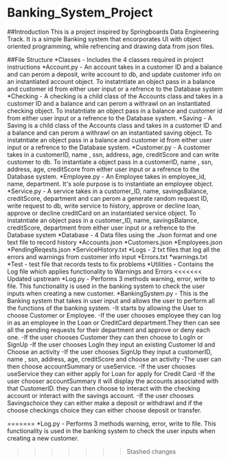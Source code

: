 # **Banking_System_Project**

##Introduction
This is a project inspired by Springboards Data Engineering Track. It is a simple Banking system that encorporates UI with object oriented programming, while refrencing and drawing data from json files.

##File Structure
*Classes \- Includes the 4 classes required in project instructions
  *Account.py \- An account takes in a customer ID and a balance and can perom a deposit, write account to db, and update customer info on an instantiated account      object. To instatntiate an object pass in a balance and customer id from either user input or a refrence to the Database system 
    *Checking \- A checking is a child class of the Accounts class and takes in a customer ID and a balance and can perom a withrawl on an instantiated checking          object. To instatntiate an object pass in a balance and customer id from either user input or a refrence to the Database system.
    *Saving \- A Saving is a child class of the Accounts class and takes in a customer ID and a balance and can perom a withrawl on an instantiated saving                object. To instatntiate an object pass in a balance and customer id from either user input or a refrence to the Database system.
   *Customer.py \- A customer takes in a customerID, name , ssn, address, age, creditScore and can write customer to db. To instantiate a object pass in a              customerID, name , ssn, address, age, creditScore from either user input or a refrence to the Database system.
   *Employee.py \- An Employee takes in employee_id, name, department. It's sole purpose is to instantiate an employee object. 
   *Service.py \- A service takes in a customer_ID, name, savingsBalance, creditScore, department and can perom a generate random request ID, write request to db,      write service to history, approve or decline loan, approve or decline creditCard on an instantiated service object. To instatntiate an object pass in a              customer_ID, name, savingsBalance, creditScore, department from either user input or a refrence to the Database system 
 *Database \- 4 Data files using the .Json format and one text file to record history
   *Accounts.json
   *Customers.json
   *Employees.json
   *PendingReqests.json
   *ServiceHistory.txt
 *Logs \- 2 txt files that log all the errors and warnings from customer info input
   *Errors.txt
   *warnings.txt
 *Test \- test file that records tests to fix problems
 *Utilities \- Contains the Log file which applies functionality to Warnings and Errors
<<<<<<< Updated upstream
    *Log.py \- Performs 3 methods warning, error, write to file. This functionality is used in the banking system to check the user inputs when creating a new            customer.
 *BankingSystem.py \- This is the Banking system that takes in user input and allows the user to perform all the functions of the banking system. 
 \-It starts by allowing the User to choose Customer or Employee.
 \-If the user chooses employee they can log in as an employee in the Loan or CreditCard department.They then can see all the pending requests for their department    and approve or deny each one.
 \-If the user chooses Customer they can then choose to LogIn or SignUp
 \-If the user chooses LogIn they input an existing Customer Id and Choose an activity
 \-If the user chooses SignUp they input a customerID, name , ssn, address, age, creditScore and choose an activity
 \-The user can then choose accountSummary or useService.
 \-If the user chooses useService they can either apply for Loan for apply for Credit Card
 \-If the user chooser accountSummary it will display the accounts associated with that CustomerID. they can then choose to interact with the checking account or      interact with the savings account.
 \-If the user chooses Savingschoice they can either make a deposit or withdrawl and if the choose checkings choice they can either choose deposit or transfer. 
 
=======
    *Log.py \- Performs 3 methods warning, error, write to file. This functionality is used in the banking system to check the user inputs when creating a new            customer. 
>>>>>>> Stashed changes
    
  

 
